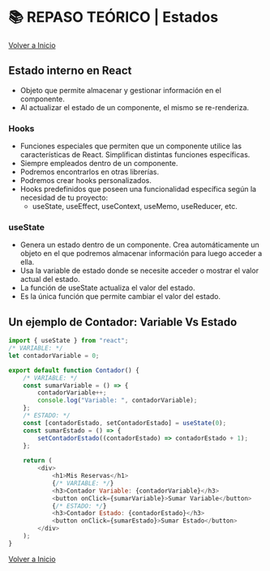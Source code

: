 # 📚 REPASO TEÓRICO | Estados

[Volver a Inicio](../../README.md)

## Estado interno en React
- Objeto que permite almacenar y gestionar información en el componente.
- Al actualizar el estado de un componente, el mismo se re-renderiza.

### Hooks
- Funciones especiales que permiten que un componente utilice las características de React. Simplifican distintas funciones específicas.
- Siempre empleados dentro de un componente.
- Podremos encontrarlos en otras librerías.
- Podremos crear hooks personalizados.
- Hooks predefinidos que poseen una funcionalidad específica según la necesidad de tu proyecto:
  - useState, useEffect, useContext, useMemo, useReducer, etc.

### useState
- Genera un estado dentro de un componente. Crea automáticamente un objeto en el que podremos almacenar información para luego acceder a ella.
- Usa la variable de estado donde se necesite acceder o mostrar el valor actual del estado.
- La función de useState actualiza el valor del estado.
- Es la única función que permite cambiar el valor del estado.

## Un ejemplo de Contador: Variable Vs Estado

```js
import { useState } from "react";
/* VARIABLE: */
let contadorVariable = 0;

export default function Contador() {
	/* VARIABLE: */
	const sumarVariable = () => {
		contadorVariable++;
		console.log("Variable: ", contadorVariable);
	};
	/* ESTADO: */
	const [contadorEstado, setContadorEstado] = useState(0);
	const sumarEstado = () => {
		setContadorEstado((contadorEstado) => contadorEstado + 1);
	};
	
	return (
		<div>
			<h1>Mis Reservas</h1>
			{/* VARIABLE: */}
			<h3>Contador Variable: {contadorVariable}</h3>
			<button onClick={sumarVariable}>Sumar Variable</button>
			{/* ESTADO: */}
			<h3>Contador Estado: {contadorEstado}</h3>
			<button onClick={sumarEstado}>Sumar Estado</button>
		</div>
	);
}
```

[Volver a Inicio](../../README.md)
